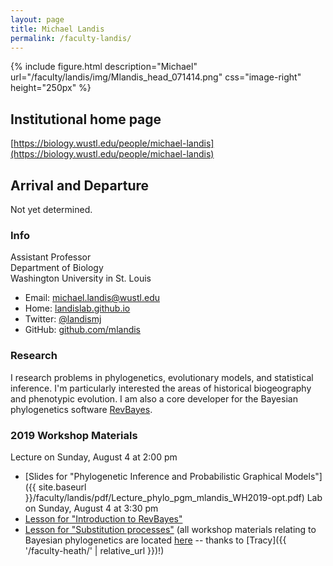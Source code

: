 ```yaml
---
layout: page
title: Michael Landis
permalink: /faculty-landis/
---
```

{% include figure.html description="Michael" url="/faculty/landis/img/Mlandis_head_071414.png" css="image-right" height="250px" %}
## Institutional home page

[https://biology.wustl.edu/people/michael-landis](https://biology.wustl.edu/people/michael-landis)

## Arrival and Departure

Not yet determined.

### Info

Assistant Professor<br>
Department of Biology<br>
Washington University in St. Louis<br>

* Email: [michael.landis@wustl.edu](mailto:michael.landis@wustl.edu)
* Home: [landislab.github.io](http://landislab.github.io)
* Twitter: [@landismj](https://twitter.com/landismj)
* GitHub: [github.com/mlandis](https://github.com/mlandis)

### Research

I research problems in phylogenetics, evolutionary models, and statistical inference. I'm particularly interested the areas of historical biogeography and phenotypic evolution. I am also a core developer for the Bayesian phylogenetics software [RevBayes](http://revbayes.com).

### 2019 Workshop Materials

Lecture on Sunday, August 4 at 2:00 pm
* [Slides for "Phylogenetic Inference and Probabilistic Graphical Models"]({{ site.baseurl }}/faculty/landis/pdf/Lecture_phylo_pgm_mlandis_WH2019-opt.pdf)
Lab on Sunday, August 4 at 3:30 pm
* [Lesson for "Introduction to RevBayes"](https://revbayes.github.io/tutorials/intro/)
* [Lesson for "Substitution processes"](https://revbayes.github.io/tutorials/ctmc/)
(all workshop materials relating to Bayesian phylogenetics are located [here](https://revbayes.github.io/workshops/woodshole2019.html) -- thanks to [Tracy]({{ '/faculty-heath/' | relative_url }})!)
